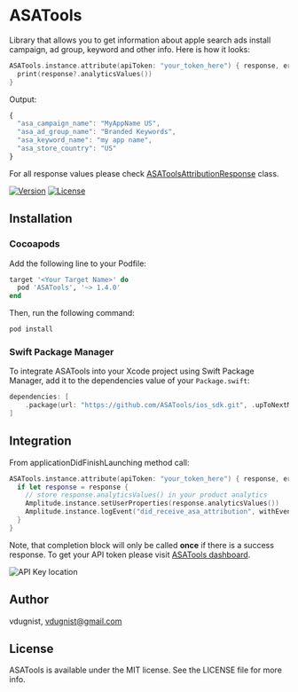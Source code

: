 # ASATools

Library that allows you to get information about apple search ads install campaign, ad group, keyword and other info. Here is how it looks:
```swift
ASATools.instance.attribute(apiToken: "your_token_here") { response, error in
  print(response?.analyticsValues())
}
```

Output:
```javascript
{
  "asa_campaign_name": "MyAppName US",
  "asa_ad_group_name": "Branded Keywords",
  "asa_keyword_name": "my app name",
  "asa_store_country": "US"
}
```

For all response values please check [ASAToolsAttributionResponse](https://github.com/vdugnist/asatools_lib/blob/main/ASATools/Classes/ASAToolsAttributionResponse.swift) class.


[![Version](https://img.shields.io/cocoapods/v/ASATools.svg?style=flat)](https://cocoapods.org/pods/ASATools)
[![License](https://img.shields.io/cocoapods/l/ASATools.svg?style=flat)](https://cocoapods.org/pods/ASATools)

## Installation

### Cocoapods

Add the following line to your Podfile:

```ruby
target '<Your Target Name>' do
  pod 'ASATools', '~> 1.4.0'
end
```

Then, run the following command:
```bash
pod install
```

### Swift Package Manager

To integrate ASATools into your Xcode project using Swift Package Manager, add it to the dependencies value of your `Package.swift`:

```swift
dependencies: [
    .package(url: "https://github.com/ASATools/ios_sdk.git", .upToNextMajor(from: "1.4.0"))
]
```

## Integration

From applicationDidFinishLaunching method call:
```swift
ASATools.instance.attribute(apiToken: "your_token_here") { response, error in
  if let response = response {
    // store response.analyticsValues() in your product analytics
    Amplitude.instance.setUserProperties(response.analyticsValues())
    Amplitude.instance.logEvent("did_receive_asa_attribution", withEventProperties: response.analyticsValues())
  }
}
```

Note, that completion block will only be called **once** if there is a success response. To get your API token please visit [ASATools dashboard](https://asa.tools/client/settings).

![API Key location](http://asa.tools/images/sdk_integration/sdk_api_key.png)

## Author

vdugnist, vdugnist@gmail.com

## License

ASATools is available under the MIT license. See the LICENSE file for more info.


